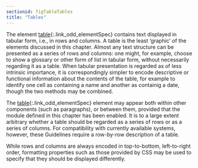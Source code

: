 ```yaml
---
sectionid: figTableTables
title: "Tables"
---
```




The element [table](/v3/elements/table.html){:.link_odd_elementSpec} contains text displayed in tabular form, i.e., in
rows and columns. A table is the least ‘graphic’ of the elements discussed
in this chapter. Almost any text structure can be presented as a series of rows and
columns:
one might, for example, choose to show a glossary or other form of list in tabular
form,
without necessarily regarding it as a table. When tabular presentation is regarded
as of less
intrinsic importance, it is correspondingly simpler to encode descriptive or functional
information about the contents of the table, for example to identify one cell as containing
a
name and another as containig a date, though the two methods may be combined. 

The [table](/v3/elements/table.html){:.link_odd_elementSpec} element may appear both within other components (such as
paragraphs), or between them, provided that the module defined in this chapter has
been
enabled. It is to a large extent arbitrary whether a table should be regarded as a
series of
rows or as a series of columns. For compatibility with currently available systems,
however,
these Guidelines require a row-by-row description of a table.

While rows and columns are always encoded in top-to-bottom, left-to-right order, formatting
properties such as those provided by CSS may be used to specify that they should be
displayed
differently.




